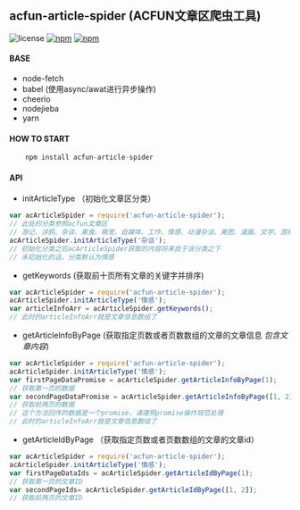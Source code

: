 ## acfun-article-spider (ACFUN文章区爬虫工具)



![license](https://img.shields.io/github/license/mashape/apistatus.svg)
[![npm](https://img.shields.io/badge/downloads-86-green.svg)](https://www.npmjs.com/package/acfun-article-spider)
[![npm](https://img.shields.io/badge/npm-v1.0.4-green.svg)](https://www.npmjs.com/package/acfun-article-spider)




#### BASE
- node-fetch
- babel (使用async/awat进行异步操作)
- cheerio
- nodejieba
- yarn


#### HOW TO START
````javascript
    npm install acfun-article-spider
```` 

#### API
- initArticleType （初始化文章区分类）
````javascript
var acArticleSpider = require('acfun-article-spider');
// 此处的分类参照acfun文章区
// 游记、涂鸦、杂谈、美食、萌宠、自媒体、工作、情感、动漫杂谈、美图、漫画、文学、游戏杂谈、LOL、WOW、PUBG、炉石
acArticleSpider.initArticleType('杂谈');
// 初始化分类之后acArticleSpider获取的内容将来自于该分类之下
// 未初始化的话，分类默认为情感
````

- getKeywords (获取前十页所有文章的关键字并排序)
````javascript
var acArticleSpider = require('acfun-article-spider');
acArticleSpider.initArticleType('情感');
var articleInfoArr = acArticleSpider.getKeywords();
// 此时的articleInfoArr就是文章信息数组了
````

- getArticleInfoByPage (获取指定页数或者页数数组的文章的文章信息 *包含文章内容*)
````javascript
var acArticleSpider = require('acfun-article-spider');
acArticleSpider.initArticleType('情感');
var firstPageDataPromise = acArticleSpider.getArticleInfoByPage(1);
// 获取第一页的数据
var secondPageDataPromise = acArticleSpider.getArticleInfoByPage([1, 2]);
// 获取前两页的数据
// 这个方法回传的数据是一个promise，请遵照promise操作规范处理
// 此时的articleInfoArr就是文章信息数组了
````

- getArticleIdByPage （获取指定页数或者页数数组的文章的文章id）
````javascript
var acArticleSpider = require('acfun-article-spider');
acArticleSpider.initArticleType('情感');
var firstPageDataIds = acArticleSpider.getArticleIdByPage(1);
// 获取第一页的文章ID
var secondPageIds= acArticleSpider.getArticleIdByPage([1, 2]);
// 获取前两页的文章ID
````

